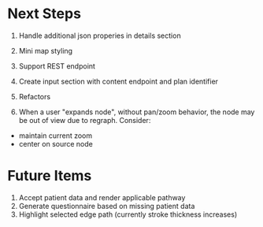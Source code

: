 # Next Steps

1. Handle additional json properies in details section
2. Mini map styling
3. Support REST endpoint
4. Create input section with content endpoint and plan identifier
5. Refactors

6. When a user "expands node", without pan/zoom behavior, the node may be out of view due to regraph. Consider:
  - maintain current zoom
  - center on source node

# Future Items

1. Accept patient data and render applicable pathway
2. Generate questionnaire based on missing patient data
3. Highlight selected edge path (currently stroke thickness increases)
